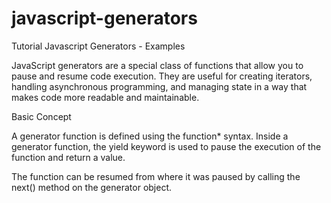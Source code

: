 # javascript-generators
Tutorial Javascript Generators - Examples

JavaScript generators are a special class of functions that allow you to pause and resume code execution.
They are useful for creating iterators, handling asynchronous programming, and managing state in a way that makes code more readable and maintainable.

Basic Concept

A generator function is defined using the function* syntax. Inside a generator function, the yield keyword is used to pause the execution of the function and return a value.

The function can be resumed from where it was paused by calling the next() method on the generator object.
